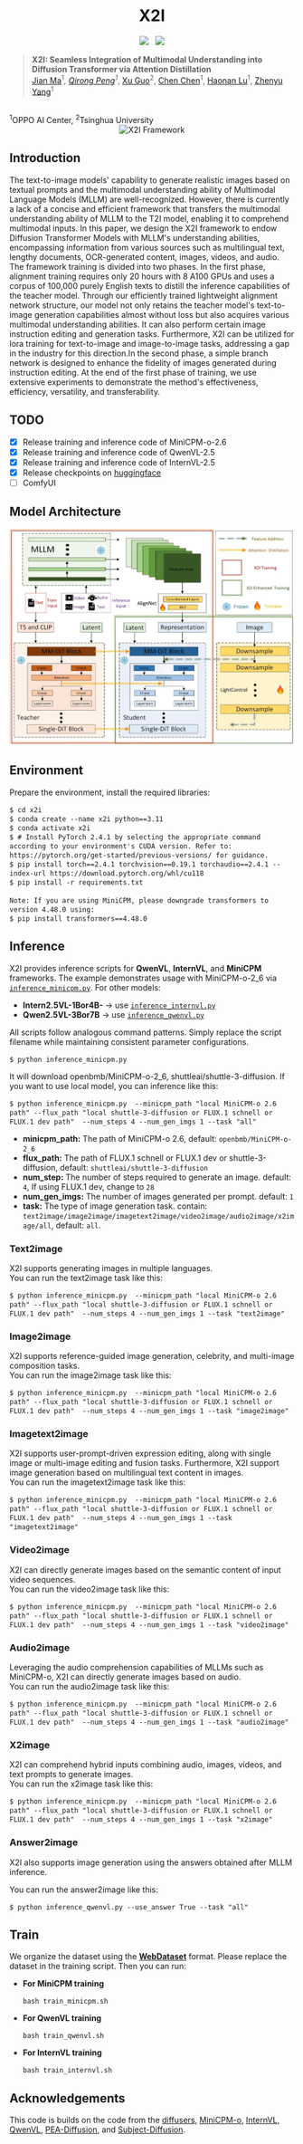 <div align="center">
  <h1>X2I</h1>
<a href='https://export.arxiv.org/abs/2503.06134'><img src='https://img.shields.io/badge/arXiv-2503.06134-b31b1b.svg'></a> &nbsp;
<a href='https://huggingface.co/OPPOer/X2I'><img src='https://img.shields.io/badge/🤗%20HuggingFace-X2I-ffd21f.svg'></a>
</div>


> **X2I: Seamless Integration of Multimodal Understanding into Diffusion Transformer via Attention Distillation**
> <br>
[Jian Ma](https://scholar.google.com/citations?hl=zh-CN&user=XtzIT8UAAAAJ)<sup>1</sup>*, 
[Qirong Peng](https://scholar.google.com/citations?view_op=list_works&hl=zh-CN&user=gUPpazEAAAAJ)<sup>1</sup>*, 
[Xu Guo](https://github.com/Guoxu1233)<sup>2</sup>, 
[Chen Chen](https://scholar.google.com/citations?user=CANDhfAAAAAJ&hl=zh-CN)<sup>1</sup>,
[Haonan Lu](https://scholar.google.com/citations?user=EPBgKu0AAAAJ&hl=en)<sup>1</sup>,
[Zhenyu Yang](https://scholar.google.com/citations?user=rZ15gC4AAAAJ)<sup>1</sup>
<br>
<sup>1</sup>OPPO AI Center, <sup>2</sup>Tsinghua University
<br>

<div align="center">
  <img src="assets/figures/intro.jpg" alt="X2I Framework">
</div>

## Introduction

The text-to-image models' capability to generate realistic images based on textual prompts and the multimodal understanding ability of Multimodal Language Models (MLLM) are well-recognized. However, there is currently a lack of a concise and efficient framework that transfers the multimodal understanding ability of MLLM to the T2I model, enabling it to comprehend multimodal inputs. In this paper, we design the X2I framework to endow Diffusion Transformer Models with MLLM's understanding abilities, encompassing information from various sources such as multilingual text, lengthy documents, OCR-generated content, images, videos, and audio. The framework training is divided into two phases. In the first phase, alignment training requires only 20 hours with 8 A100 GPUs and uses a corpus of 100,000 purely English texts to distill the inference capabilities of the teacher model. Through our efficiently trained lightweight alignment network structure, our model not only retains the teacher model's text-to-image generation capabilities almost without loss but also acquires various multimodal understanding abilities. It can also perform certain image instruction editing and generation tasks. Furthermore, X2I can be utilized for lora training for text-to-image and image-to-image tasks, addressing a gap in the industry for this direction.In the second phase, a simple branch network is designed to enhance the fidelity of images generated during instruction editing. At the end of the first phase of training, we use extensive experiments to demonstrate the method's effectiveness, efficiency, versatility, and transferability.

## TODO
- [x] Release training and inference code of MiniCPM-o-2.6
- [x] Release training and inference code of QwenVL-2.5
- [x] Release training and inference code of InternVL-2.5
- [x] Release checkpoints on [huggingface](https://huggingface.co/OPPOer/X2I)
- [ ] ComfyUI

## Model Architecture
![framework](assets/figures/method.jpg "framework")
## Environment

Prepare the environment, install the required libraries:

```shell
$ cd x2i
$ conda create --name x2i python==3.11
$ conda activate x2i
$ # Install PyTorch 2.4.1 by selecting the appropriate command according to your environment's CUDA version. Refer to: https://pytorch.org/get-started/previous-versions/ for guidance.
$ pip install torch==2.4.1 torchvision==0.19.1 torchaudio==2.4.1 --index-url https://download.pytorch.org/whl/cu118
$ pip install -r requirements.txt

Note: If you are using MiniCPM, please downgrade transformers to version 4.48.0 using:
$ pip install transformers==4.48.0
```

## Inference

X2I provides inference scripts for **QwenVL**, **InternVL**, and **MiniCPM** frameworks. The example demonstrates usage with MiniCPM-o-2_6 via [`inference_minicpm.py`](./inference_minicpm.py). For other models:

- **Intern2.5VL-1Bor4B-** → use [`inference_internvl.py`](./inference_internvl.py)
- **Qwen2.5VL-3Bor7B** → use [`inference_qwenvl.py`](./inference_qwenvl.py)

All scripts follow analogous command patterns. Simply replace the script filename while maintaining consistent parameter configurations.
```shell
$ python inference_minicpm.py
```

It will download openbmb/MiniCPM-o-2_6, shuttleai/shuttle-3-diffusion.
If you want to use local model, you can inference like this:

```shell
$ python inference_minicpm.py  --minicpm_path "local MiniCPM-o 2.6 path" --flux_path "local shuttle-3-diffusion or FLUX.1 schnell or FLUX.1 dev path"  --num_steps 4 --num_gen_imgs 1 --task "all"
```
- **minicpm_path:** The path of MiniCPM-o 2.6, default: `openbmb/MiniCPM-o-2_6`
- **flux_path:** The path of FLUX.1 schnell or FLUX.1 dev or shuttle-3-diffusion, default: `shuttleai/shuttle-3-diffusion`
- **num_step:** The number of steps required to generate an image. default: `4`, If using FLUX.1 dev, change to `28`
- **num_gen_imgs:** The number of images generated per prompt. default: `1`
- **task:** The type of image generation task. contain: `text2image/image2image/imagetext2image/video2image/audio2image/x2image/all`, default: `all`.

### Text2image

X2I supports generating images in multiple languages. <br/>
You can run the text2image task like this:

```shell
$ python inference_minicpm.py  --minicpm_path "local MiniCPM-o 2.6 path" --flux_path "local shuttle-3-diffusion or FLUX.1 schnell or FLUX.1 dev path"  --num_steps 4 --num_gen_imgs 1 --task "text2image"
```

### Image2image

X2I supports reference-guided image generation, celebrity, and multi-image composition tasks. <br/>
You can run the image2image task like this:


```shell
$ python inference_minicpm.py  --minicpm_path "local MiniCPM-o 2.6 path" --flux_path "local shuttle-3-diffusion or FLUX.1 schnell or FLUX.1 dev path"  --num_steps 4 --num_gen_imgs 1 --task "image2image"
```


### Imagetext2image

X2I supports user-prompt-driven expression editing, along with single image or multi-image editing and fusion tasks. Furthermore, X2I support image generation based on multilingual text content in images. <br/>
You can run the imagetext2image task like this:

```shell
$ python inference_minicpm.py  --minicpm_path "local MiniCPM-o 2.6 path" --flux_path "local shuttle-3-diffusion or FLUX.1 schnell or FLUX.1 dev path"  --num_steps 4 --num_gen_imgs 1 --task "imagetext2image"
```

### Video2image

X2I can directly generate images based on the semantic content of input video sequences. <br/>
You can run the video2image task like this:

```shell
$ python inference_minicpm.py  --minicpm_path "local MiniCPM-o 2.6 path" --flux_path "local shuttle-3-diffusion or FLUX.1 schnell or FLUX.1 dev path"  --num_steps 4 --num_gen_imgs 1 --task "video2image"
```

### Audio2image

Leveraging the audio comprehension capabilities of MLLMs such as MiniCPM-o, X2I can directly generate images based on audio.<br/>
You can run the audio2image task like this:

```shell
$ python inference_minicpm.py  --minicpm_path "local MiniCPM-o 2.6 path" --flux_path "local shuttle-3-diffusion or FLUX.1 schnell or FLUX.1 dev path"  --num_steps 4 --num_gen_imgs 1 --task "audio2image"
```

### X2image

X2I can comprehend hybrid inputs combining audio, images, videos, and text prompts to generate images.<br/>
You can run the x2image task like this:


```shell
$ python inference_minicpm.py  --minicpm_path "local MiniCPM-o 2.6 path" --flux_path "local shuttle-3-diffusion or FLUX.1 schnell or FLUX.1 dev path"  --num_steps 4 --num_gen_imgs 1 --task "x2image"
```
### Answer2image
X2I also supports image generation using the answers obtained after MLLM inference.

You can run the answer2image like this:
```shell
$ python inference_qwenvl.py --use_answer True --task "all"
```

## Train
We organize the dataset using the **[WebDataset](https://github.com/webdataset/webdataset)** format. 
Please replace the dataset in the training script.
Then you can run:

   - **For MiniCPM training**  
     ```shell
     bash train_minicpm.sh
     ```

   - **For QwenVL training**  
     ```shell
     bash train_qwenvl.sh
     ```

   - **For InternVL training**  
     ```shell
     bash train_internvl.sh
     ```
## Acknowledgements 
This code is builds on the code from the [diffusers](https://github.com/huggingface/diffusers), 
[MiniCPM-o](https://github.com/OpenBMB/MiniCPM-o),
[InternVL](https://github.com/OpenGVLab/InternVL),
[QwenVL](https://github.com/QwenLM/Qwen-VL),
[PEA-Diffusion](https://github.com/OPPO-Mente-Lab/PEA-Diffusion), and 
[Subject-Diffusion](https://github.com/OPPO-Mente-Lab/Subject-Diffusion).


